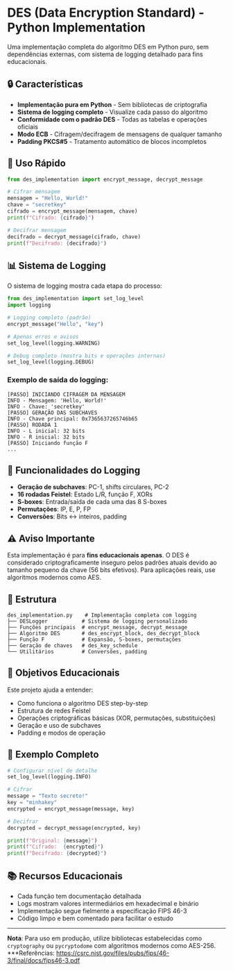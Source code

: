 # DES (Data Encryption Standard) - Python Implementation

Uma implementação completa do algoritmo DES em Python puro, sem dependências externas, com sistema de logging detalhado para fins educacionais.

## 🔒 Características

- **Implementação pura em Python** - Sem bibliotecas de criptografia
- **Sistema de logging completo** - Visualize cada passo do algoritmo
- **Conformidade com o padrão DES** - Todas as tabelas e operações oficiais
- **Modo ECB** - Cifragem/decifragem de mensagens de qualquer tamanho
- **Padding PKCS#5** - Tratamento automático de blocos incompletos

## 🚀 Uso Rápido

```python
from des_implementation import encrypt_message, decrypt_message

# Cifrar mensagem
mensagem = "Hello, World!"
chave = "secretkey"
cifrado = encrypt_message(mensagem, chave)
print(f"Cifrado: {cifrado}")

# Decifrar mensagem
decifrado = decrypt_message(cifrado, chave)
print(f"Decifrado: {decifrado}")
```

## 📊 Sistema de Logging

O sistema de logging mostra cada etapa do processo:

```python
from des_implementation import set_log_level
import logging

# Logging completo (padrão)
encrypt_message("Hello", "key")

# Apenas erros e avisos
set_log_level(logging.WARNING)

# Debug completo (mostra bits e operações internas)
set_log_level(logging.DEBUG)
```

### Exemplo de saída do logging:
```
[PASSO] INICIANDO CIFRAGEM DA MENSAGEM
INFO - Mensagem: 'Hello, World!'
INFO - Chave: 'secretkey'
[PASSO] GERAÇÃO DAS SUBCHAVES
INFO - Chave principal: 0x7365637265746b65
[PASSO] RODADA 1
INFO - L inicial: 32 bits
INFO - R inicial: 32 bits
[PASSO] Iniciando função F
...
```

## 🔧 Funcionalidades do Logging

- **Geração de subchaves**: PC-1, shifts circulares, PC-2
- **16 rodadas Feistel**: Estado L/R, função F, XORs
- **S-boxes**: Entrada/saída de cada uma das 8 S-boxes
- **Permutações**: IP, E, P, FP
- **Conversões**: Bits ↔ inteiros, padding

## ⚠️ Aviso Importante

Esta implementação é para **fins educacionais apenas**. O DES é considerado criptograficamente inseguro pelos padrões atuais devido ao tamanho pequeno da chave (56 bits efetivos). Para aplicações reais, use algoritmos modernos como AES.

## 📁 Estrutura

```
des_implementation.py    # Implementação completa com logging
├── DESLogger           # Sistema de logging personalizado
├── Funções principais  # encrypt_message, decrypt_message
├── Algoritmo DES       # des_encrypt_block, des_decrypt_block
├── Função F            # Expansão, S-boxes, permutações
├── Geração de chaves   # des_key_schedule
└── Utilitários         # Conversões, padding
```

## 🎯 Objetivos Educacionais

Este projeto ajuda a entender:
- Como funciona o algoritmo DES step-by-step
- Estrutura de redes Feistel
- Operações criptográficas básicas (XOR, permutações, substituições)
- Geração e uso de subchaves
- Padding e modos de operação

## 📖 Exemplo Completo

```python
# Configurar nível de detalhe
set_log_level(logging.INFO)

# Cifrar
message = "Texto secreto!"
key = "minhakey"
encrypted = encrypt_message(message, key)

# Decifrar
decrypted = decrypt_message(encrypted, key)

print(f"Original: {message}")
print(f"Cifrado:  {encrypted}")
print(f"Decifrado: {decrypted}")
```

## 📚 Recursos Educacionais

- Cada função tem documentação detalhada
- Logs mostram valores intermediários em hexadecimal e binário
- Implementação segue fielmente a especificação FIPS 46-3
- Código limpo e bem comentado para facilitar o estudo

---

**Nota**: Para uso em produção, utilize bibliotecas estabelecidas como `cryptography` ou `pycryptodome` com algoritmos modernos como AES-256.
***Referências: https://csrc.nist.gov/files/pubs/fips/46-3/final/docs/fips46-3.pdf
